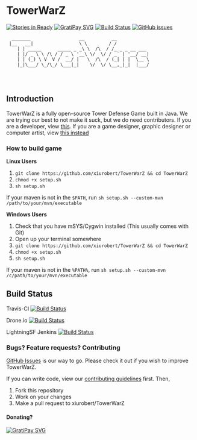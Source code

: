 # TowerWarZ

[![Stories in Ready](https://badge.waffle.io/xiurobert/TowerWarZ.svg?label=ready&title=Ready)](http://waffle.io/xiurobert/TowerWarZ)
[![GratiPay SVG](http://img.shields.io/gratipay/xiurobert.svg)](http://gratipay.com/xiurobert/)
[![Build Status](https://travis-ci.org/xiurobert/TowerWarZ.svg?branch=master)](https://travis-ci.org/xiurobert/TowerWarZ)
[![GitHub issues](https://img.shields.io/github/issues/xiurobert/TowerWarZ.svg)](https://github.com/xiurobert/TowerWarZ/issues)



```
  _______                  __          __            
 |__   __|                 \ \        / /            
    | | _____      _____ _ _\ \  /\  / /_ _ _ __ ___ 
    | |/ _ \ \ /\ / / _ \ '__\ \/  \/ / _` | '__/ __|
    | | (_) \ V  V /  __/ |   \  /\  / (_| | |  \__ \
    |_|\___/ \_/\_/ \___|_|    \/  \/ \__,_|_|  |___/
                                                     
                                                     
                                                     
```
## Introduction
TowerWarZ is a fully open-source Tower Defense Game built in Java. We are trying our best to not make it suck, but we do need contributors. If you are a developer, view [this](CONTRIBUTING.md). If you are a game designer, graphic designer or computer artist, view [this instead](CONTRIB_noDev.md)
### How to build game
**Linux Users**

1. `git clone https://github.com/xiurobert/TowerWarZ && cd TowerWarZ`
2. `chmod +x setup.sh`
3. `sh setup.sh`

If your maven is not in the `$PATH`, run `sh setup.sh --custom-mvn /path/to/your/mvn/executable`

**Windows Users**

1. Check that you have mSYS/Cygwin installed (This usually comes with Git)
2. Open up your terminal somewhere
2. `git clone https://github.com/xiurobert/TowerWarZ && cd TowerWarZ`
3. `chmod +x setup.sh`
4. `sh setup.sh`

If your maven is not in the `%PATH%`, run `sh setup.sh --custom-mvn /c/path/to/your/mvn/executable`

## Build Status
Travis-CI
[![Build Status](https://travis-ci.org/xiurobert/TowerWarZ.svg?branch=master)](https://travis-ci.org/xiurobert/TowerWarZ)

Drone.io
[![Build Status](https://drone.io/github.com/xiurobert/TowerWarZ/status.png)](https://drone.io/github.com/xiurobert/TowerWarZ/latest)

LightningSF Jenkins
[![Build Status](https://ci-xiurobert.rhcloud.com:443/buildStatus/icon?job=TowerWarZ)](https://ci-xiurobert.rhcloud.com:443/job/TowerWarZ/)

### Bugs? Feature requests? Contributing

[GitHub Issues](https://github.com/xiurobert/TowerWarZ/issues) is our way to go. Please check it out if you wish to improve TowerWarZ.

If you can write code, view our [contributing guidelines](CONTRIBUTING.md) first. Then,

1. Fork this repository
2. Work on your changes
3. Make a pull request to xiurobert/TowerWarZ

#### Donating?

[![GratiPay SVG](http://img.shields.io/gratipay/xiurobert.svg)](http://gratipay.com/xiurobert/)
